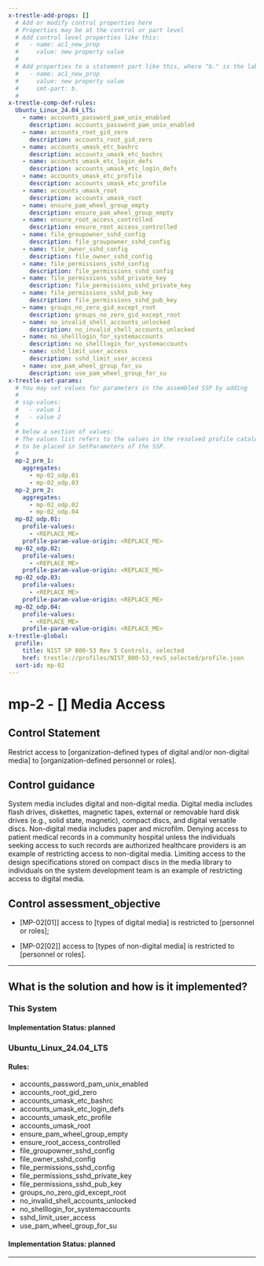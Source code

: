 ```yaml
---
x-trestle-add-props: []
  # Add or modify control properties here
  # Properties may be at the control or part level
  # Add control level properties like this:
  #   - name: ac1_new_prop
  #     value: new property value
  #
  # Add properties to a statement part like this, where "b." is the label of the target statement part
  #   - name: ac1_new_prop
  #     value: new property value
  #     smt-part: b.
  #
x-trestle-comp-def-rules:
  Ubuntu_Linux_24.04_LTS:
    - name: accounts_password_pam_unix_enabled
      description: accounts_password_pam_unix_enabled
    - name: accounts_root_gid_zero
      description: accounts_root_gid_zero
    - name: accounts_umask_etc_bashrc
      description: accounts_umask_etc_bashrc
    - name: accounts_umask_etc_login_defs
      description: accounts_umask_etc_login_defs
    - name: accounts_umask_etc_profile
      description: accounts_umask_etc_profile
    - name: accounts_umask_root
      description: accounts_umask_root
    - name: ensure_pam_wheel_group_empty
      description: ensure_pam_wheel_group_empty
    - name: ensure_root_access_controlled
      description: ensure_root_access_controlled
    - name: file_groupowner_sshd_config
      description: file_groupowner_sshd_config
    - name: file_owner_sshd_config
      description: file_owner_sshd_config
    - name: file_permissions_sshd_config
      description: file_permissions_sshd_config
    - name: file_permissions_sshd_private_key
      description: file_permissions_sshd_private_key
    - name: file_permissions_sshd_pub_key
      description: file_permissions_sshd_pub_key
    - name: groups_no_zero_gid_except_root
      description: groups_no_zero_gid_except_root
    - name: no_invalid_shell_accounts_unlocked
      description: no_invalid_shell_accounts_unlocked
    - name: no_shelllogin_for_systemaccounts
      description: no_shelllogin_for_systemaccounts
    - name: sshd_limit_user_access
      description: sshd_limit_user_access
    - name: use_pam_wheel_group_for_su
      description: use_pam_wheel_group_for_su
x-trestle-set-params:
  # You may set values for parameters in the assembled SSP by adding
  #
  # ssp-values:
  #   - value 1
  #   - value 2
  #
  # below a section of values:
  # The values list refers to the values in the resolved profile catalog, and the ssp-values represent new values
  # to be placed in SetParameters of the SSP.
  #
  mp-2_prm_1:
    aggregates:
      - mp-02_odp.01
      - mp-02_odp.03
  mp-2_prm_2:
    aggregates:
      - mp-02_odp.02
      - mp-02_odp.04
  mp-02_odp.01:
    profile-values:
      - <REPLACE_ME>
    profile-param-value-origin: <REPLACE_ME>
  mp-02_odp.02:
    profile-values:
      - <REPLACE_ME>
    profile-param-value-origin: <REPLACE_ME>
  mp-02_odp.03:
    profile-values:
      - <REPLACE_ME>
    profile-param-value-origin: <REPLACE_ME>
  mp-02_odp.04:
    profile-values:
      - <REPLACE_ME>
    profile-param-value-origin: <REPLACE_ME>
x-trestle-global:
  profile:
    title: NIST SP 800-53 Rev 5 Controls, selected
    href: trestle://profiles/NIST_800-53_rev5_selected/profile.json
  sort-id: mp-02
---
```


# mp-2 - \[\] Media Access

## Control Statement

Restrict access to [organization-defined types of digital and/or non-digital media] to [organization-defined personnel or roles].

## Control guidance

System media includes digital and non-digital media. Digital media includes flash drives, diskettes, magnetic tapes, external or removable hard disk drives (e.g., solid state, magnetic), compact discs, and digital versatile discs. Non-digital media includes paper and microfilm. Denying access to patient medical records in a community hospital unless the individuals seeking access to such records are authorized healthcare providers is an example of restricting access to non-digital media. Limiting access to the design specifications stored on compact discs in the media library to individuals on the system development team is an example of restricting access to digital media.

## Control assessment_objective

- \[MP-02[01]\] access to [types of digital media] is restricted to [personnel or roles];

- \[MP-02[02]\] access to [types of non-digital media] is restricted to [personnel or roles].

______________________________________________________________________

## What is the solution and how is it implemented?

<!-- For implementation status enter one of: implemented, partial, planned, alternative, not-applicable -->

<!-- Note that the list of rules under ### Rules: is read-only and changes will not be captured after assembly to JSON -->

### This System

<!-- Add implementation prose for the main This System component for control: mp-2 -->

#### Implementation Status: planned

### Ubuntu_Linux_24.04_LTS

<!-- Add control implementation description here for control: mp-2 -->

#### Rules:

  - accounts_password_pam_unix_enabled
  - accounts_root_gid_zero
  - accounts_umask_etc_bashrc
  - accounts_umask_etc_login_defs
  - accounts_umask_etc_profile
  - accounts_umask_root
  - ensure_pam_wheel_group_empty
  - ensure_root_access_controlled
  - file_groupowner_sshd_config
  - file_owner_sshd_config
  - file_permissions_sshd_config
  - file_permissions_sshd_private_key
  - file_permissions_sshd_pub_key
  - groups_no_zero_gid_except_root
  - no_invalid_shell_accounts_unlocked
  - no_shelllogin_for_systemaccounts
  - sshd_limit_user_access
  - use_pam_wheel_group_for_su

#### Implementation Status: planned

______________________________________________________________________
